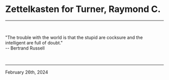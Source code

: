 # Zettelkasten for Turner, Raymond C.

---

<br>


"The trouble with the world is that the stupid are cocksure and the intelligent are full of doubt."\
 -- Bertrand Russell
 

</br>

---
February 26th, 2024

